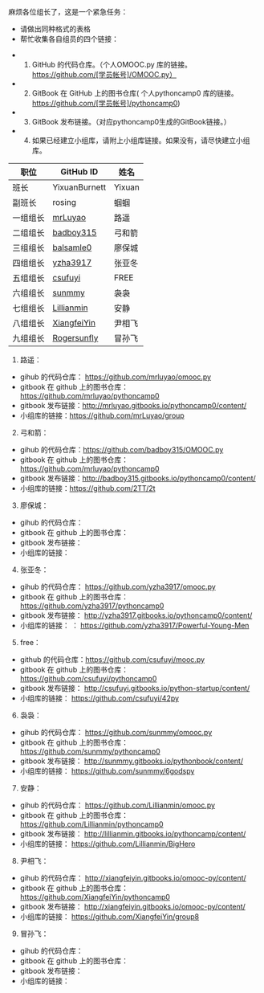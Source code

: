 麻烦各位组长了，这是一个紧急任务：  
* 请做出同种格式的表格  
* 帮忙收集各自组员的四个链接：  

> 
- 1. GitHub 的代码仓库。（个人OMOOC.py 库的链接。https://github.com/[学员帐号]/OMOOC.py）  
- 2. GitBook 在 GitHub 上的图书仓库( 个人pythoncamp0 库的链接。https://github.com/[学员帐号]/pythoncamp0)  
- 3. GitBook 发布链接。（对应pythoncamp0生成的GitBook链接。）  
- 4. 如果已经建立小组库，请附上小组库链接。如果没有，请尽快建立小组库。  




职位 | GitHub ID | 姓名
---- | ---- | ----
班长 | YixuanBurnett | Yixuan
副班长 | rosing | 蝈蝈
一组组长 | [mrLuyao](https://github.com/mrLuyao) | 路遥
二组组长 | [badboy315](https://github.com/badboy315) | 弓和箭
三组组长 | [balsamle0](https://github.com/balsamleo) | 廖保城
四组组长 | [yzha3917](https://github.com/yzha3917) | 张亚冬
五组组长 | [csufuyi](https://github.com/csufuyi) | FREE
六组组长 | [sunmmy](https://github.com/sunmmy) | 袅袅
七组组长 | [Lillianmin](https://github.com/Lillianmin) | 安静
八组组长 | [XiangfeiYin](https://github.com/XiangfeiYin) | 尹相飞
九组组长 | [Rogersunfly](https://github.com/Rogersunfly) | 冒孙飞



1. 路遥：   
  - gihub 的代码仓库： https://github.com/mrluyao/omooc.py  
  - gitbook 在 github 上的图书仓库：https://github.com/mrluyao/pythoncamp0  
  - gitbook 发布链接：http://mrluyao.gitbooks.io/pythoncamp0/content/
  - 小组库的链接：https://github.com/mrLuyao/group  

2. 弓和箭：  
  - gihub 的代码仓库：https://github.com/badboy315/OMOOC.py
  - gitbook 在 github 上的图书仓库：https://github.com/mrluyao/pythoncamp0  
  - gitbook 发布链接：http://badboy315.gitbooks.io/pythoncamp0/content/  
  - 小组库的链接：https://github.com/2TT/2t   

3. 廖保城：  
  - gihub 的代码仓库：  
  - gitbook 在 github 上的图书仓库：  
  - gitbook 发布链接：  
  - 小组库的链接：  

4. 张亚冬：  
  - gihub 的代码仓库：  https://github.com/yzha3917/omooc.py
  - gitbook 在 github 上的图书仓库：  https://github.com/yzha3917/pythoncamp0
  - gitbook 发布链接：  http://yzha3917.gitbooks.io/pythoncamp0/content/
  - 小组库的链接：  ：  https://github.com/yzha3917/Powerful-Young-Men

5. free：  
  - github 的代码仓库：https://github.com/csufuyi/mooc.py  
  - gitbook 在 github 上的图书仓库：  https://github.com/csufuyi/pythoncamp0
  - gitbook 发布链接：  http://csufuyi.gitbooks.io/python-startup/content/
  - 小组库的链接：    https://github.com/csufuyi/42py

6. 袅袅：  
  - gihub 的代码仓库： https://github.com/sunmmy/omooc.py 
  - gitbook 在 github 上的图书仓库：https://github.com/sunmmy/pythoncamp0
  - gitbook 发布链接： http://sunmmy.gitbooks.io/pythonbook/content/ 
  - 小组库的链接： https://github.com/sunmmy/6godspy  

7. 安静：  
  - gihub 的代码仓库：  https://github.com/Lillianmin/omooc.py
  - gitbook 在 github 上的图书仓库：  https://github.com/Lillianmin/pythoncamp0
  - gitbook 发布链接：  http://lillianmin.gitbooks.io/pythoncamp/content/
  - 小组库的链接：    https://github.com/Lillianmin/BigHero

8. 尹相飞：  
  - gihub 的代码仓库：  http://xiangfeiyin.gitbooks.io/omooc-py/content/
  - gitbook 在 github 上的图书仓库： https://github.com/XiangfeiYin/pythoncamp0 
  - gitbook 发布链接：  http://xiangfeiyin.gitbooks.io/omooc-py/content/
  - 小组库的链接：    https://github.com/XiangfeiYin/group8

9. 冒孙飞：  
  - gihub 的代码仓库：  
  - gitbook 在 github 上的图书仓库：  
  - gitbook 发布链接：  
  - 小组库的链接：   

